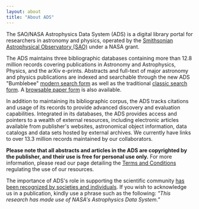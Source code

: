 ```yaml
---
layout: about
title: "About ADS"
---
```


The SAO/NASA Astrophysics Data System (ADS) is a digital library portal for researchers in astronomy and physics, operated by the [Smithsonian Astrophysical Observatory (SAO)](https://www.cfa.harvard.edu/sao) under a NASA grant.

The ADS maintains three bibliographic databases containing more than 12.8 million records covering publications in Astronomy and Astrophysics, Physics, and the arXiv e-prints. Abstracts and full-text of major astronomy and physics publications are indexed and searchable through the new ADS "Bumblebee" [modern search form](https://ui.adsabs.harvard.edu/) as well as the traditional [classic search form](https://ui.adsabs.harvard.edu/#classic-form). A [browsable paper form](https://ui.adsabs.harvard.edu/#paper-form) is also available. 

In addition to maintaining its bibliographic corpus, the ADS tracks citations and usage of its records to provide advanced discovery and evaluation capabilities. Integrated in its databases, the ADS provides access and pointers to a wealth of external resources, including electronic articles available from publisher's websites, astronomical object information, data catalogs and data sets hosted by external archives. We currently have links to over 13.3 million records maintained by our collaborators. 

**Please note that all abstracts and articles in the ADS are copyrighted by the publisher, and their use is free for personal use only.** For more information, please read our page detailing the [Terms and Conditions](../help/terms) regulating the use of our resources. 

The importance of ADS's role in supporting the scientific community [has been recognized by societies and individuals](../about/awards.html). If you wish to acknowledge us in a publication, kindly use a phrase such as the following:
*"This research has made use of NASA's Astrophysics Data System."*


